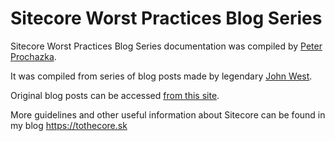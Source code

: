 # Sitecore Worst Practices Blog Series
Sitecore Worst Practices Blog Series documentation was compiled by [Peter Prochazka](https://twitter.com/chorpo).

It was compiled from series of blog posts made by legendary [John West](https://twitter.com/cmsvortex).

Original blog posts can be accessed [from this site](https://community.sitecore.net/technical_blogs/b/sitecorejohn_blog/posts/sitecore-worst-practices-blog-series-index).

More guidelines and other useful information about Sitecore can be found in my blog https://tothecore.sk
